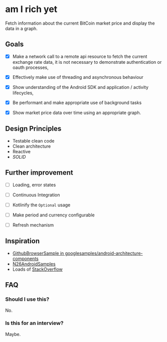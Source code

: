 am I rich yet
=============

Fetch information about the current BitCoin market price and display the data in a graph.

Goals
-----

- [x] Make a network call to a remote api resource to fetch the current exchange rate data, it is not necessary to demonstrate authentication or oauth processes,

- [x] Effectively make use of threading and asynchronous behaviour

- [x] Show understanding of the Android SDK and application / activity lifecycles,

- [x] Be performant and make appropriate use of background tasks

- [x] Show market price data over time using an appropriate graph.

Design Principles
-----------------

- Testable clean code
- Clean architecture
- Reactive
- *SOLID*

Further improvement
-------------------

- [ ] Loading, error states

- [ ] Continuous Integration

- [ ] Kotlinify the `Optional` usage

- [ ] Make period and currency configurable

- [ ] Refresh mechanism

Inspiration
-----------

- [GithubBrowserSample in googlesamples/android-architecture-components](https://github.com/googlesamples/android-architecture-components/tree/master/GithubBrowserSample)
- [N26AndroidSamples](https://github.com/n26/N26AndroidSamples)
- Loads of [StackOverflow](https://stackoverflow.com/)

FAQ
---

### Should I use this?

No.

### Is this for an interview?

Maybe.
